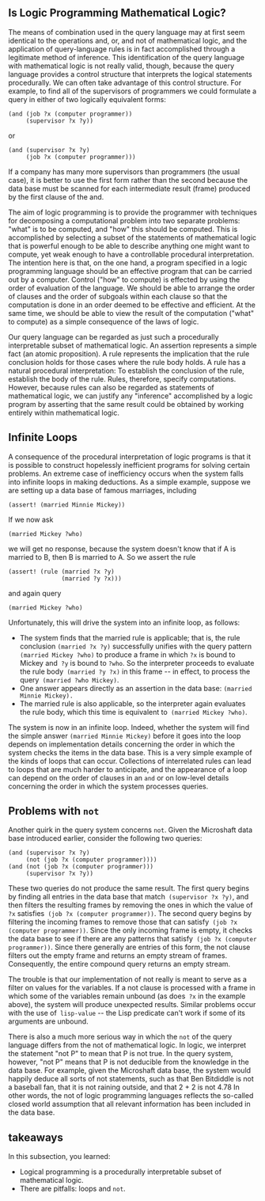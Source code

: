 ## Is Logic Programming Mathematical Logic?

The means of combination used in the query language may at first seem
identical to the operations and, or, and not of mathematical logic, and the
application of query-language rules is in fact accomplished through a
legitimate method of inference. This identification of the query language with
mathematical logic is not really valid, though, because the query language
provides a control structure that interprets the logical statements
procedurally. We can often take advantage of this control structure. For
example, to find all of the supervisors of programmers we could formulate a
query in either of two logically equivalent forms:

    
    (and (job ?x (computer programmer))
         (supervisor ?x ?y))
    

or

    
    (and (supervisor ?x ?y)
         (job ?x (computer programmer)))
    

If a company has many more supervisors than programmers (the usual case), it
is better to use the first form rather than the second because the data base
must be scanned for each intermediate result (frame) produced by the first
clause of the and.

The aim of logic programming is to provide the programmer with techniques for
decomposing a computational problem into two separate problems: "what" is to
be computed, and "how" this should be computed. This is accomplished by
selecting a subset of the statements of mathematical logic that is powerful
enough to be able to describe anything one might want to compute, yet weak
enough to have a controllable procedural interpretation. The intention here is
that, on the one hand, a program specified in a logic programming language
should be an effective program that can be carried out by a computer. Control
("how" to compute) is effected by using the order of evaluation of the
language. We should be able to arrange the order of clauses and the order of
subgoals within each clause so that the computation is done in an order deemed
to be effective and efficient. At the same time, we should be able to view the
result of the computation ("what" to compute) as a simple consequence of the
laws of logic.

Our query language can be regarded as just such a procedurally interpretable
subset of mathematical logic. An assertion represents a simple fact (an atomic
proposition). A rule represents the implication that the rule conclusion holds
for those cases where the rule body holds. A rule has a natural procedural
interpretation: To establish the conclusion of the rule, establish the body of
the rule. Rules, therefore, specify computations. However, because rules can
also be regarded as statements of mathematical logic, we can justify any
"inference" accomplished by a logic program by asserting that the same result
could be obtained by working entirely within mathematical logic.

## Infinite Loops

A consequence of the procedural interpretation of logic programs is that it is
possible to construct hopelessly inefficient programs for solving certain
problems. An extreme case of inefficiency occurs when the system falls into
infinite loops in making deductions. As a simple example, suppose we are
setting up a data base of famous marriages, including

    
    (assert! (married Minnie Mickey))
    

If we now ask

    
    (married Mickey ?who)
    

we will get no response, because the system doesn't know that if A is married
to B, then B is married to A. So we assert the rule

    
    (assert! (rule (married ?x ?y)
                   (married ?y ?x)))
    

and again query

    
    (married Mickey ?who)
    

Unfortunately, this will drive the system into an infinite loop, as follows:

  * The system finds that the married rule is applicable; that is, the rule conclusion `(married ?x ?y)` successfully unifies with the query pattern` (married Mickey ?who)` to produce a frame in which `?x` is bound to Mickey and` ?y` is bound to `?who`. So the interpreter proceeds to evaluate the rule body` (married ?y ?x)` in this frame -- in effect, to process the query` (married ?who Mickey)`.
  * One answer appears directly as an assertion in the data base: `(married Minnie Mickey).`
  * The married rule is also applicable, so the interpreter again evaluates the rule body, which this time is equivalent to` (married Mickey ?who)`.

The system is now in an infinite loop. Indeed, whether the system will find
the simple answer `(married Minnie Mickey)` before it goes into the loop
depends on implementation details concerning the order in which the system
checks the items in the data base. This is a very simple example of the kinds
of loops that can occur. Collections of interrelated rules can lead to loops
that are much harder to anticipate, and the appearance of a loop can depend on
the order of clauses in an `and` or on low-level details concerning the order
in which the system processes queries.

## Problems with `not`

Another quirk in the query system concerns `not`. Given the Microshaft data
base introduced earlier, consider the following two queries:

    
    (and (supervisor ?x ?y)
         (not (job ?x (computer programmer))))
    (and (not (job ?x (computer programmer)))
         (supervisor ?x ?y))
    

These two queries do not produce the same result. The first query begins by
finding all entries in the data base that match` (supervisor ?x ?y)`, and then
filters the resulting frames by removing the ones in which the value of` ?x`
satisfies` (job ?x (computer programmer))`. The second query begins by
filtering the incoming frames to remove those that can satisfy` (job ?x
(computer programmer))`. Since the only incoming frame is empty, it checks the
data base to see if there are any patterns that satisfy` (job ?x (computer
programmer))`. Since there generally are entries of this form, the not clause
filters out the empty frame and returns an empty stream of frames.
Consequently, the entire compound query returns an empty stream.

The trouble is that our implementation of not really is meant to serve as a
filter on values for the variables. If a not clause is processed with a frame
in which some of the variables remain unbound (as does` ?x` in the example
above), the system will produce unexpected results. Similar problems occur
with the use of` lisp-value` -- the Lisp predicate can't work if some of its
arguments are unbound.

There is also a much more serious way in which the `not` of the query language
differs from the not of mathematical logic. In logic, we interpret the
statement "not P" to mean that P is not true. In the query system, however,
"not P" means that P is not deducible from the knowledge in the data base. For
example, given the Microshaft data base, the system would happily deduce all
sorts of not statements, such as that Ben Bitdiddle is not a baseball fan,
that it is not raining outside, and that 2 + 2 is not 4.78 In other words, the
not of logic programming languages reflects the so-called closed world
assumption that all relevant information has been included in the data base.

## takeaways

In this subsection, you learned:

  * Logical programming is a procedurally interpretable subset of mathematical logic.
  * There are pitfalls: loops and `not`.

